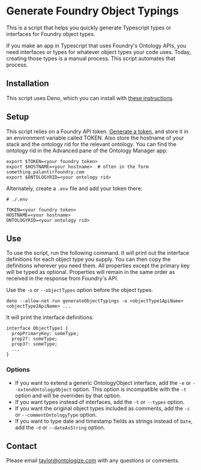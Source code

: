 # Generate Foundry Object Typings

This is a script that helps you quickly generate Typescript types or interfaces for Foundry object types.

If you make an app in Typescript that uses Foundry's Ontology APIs, you need interfaces or types for whatever object types your code uses. Today, creating those types is a manual process. This script automates that process.

## Installation

This script uses Deno, which you can install with [these instructions](https://deno.land/manual/getting_started/installation).

## Setup

This script relies on a Foundry API token. [Generate a token](https://www.palantir.com/docs/foundry/api/general/overview/authentication/#authentication-during-development), and store it in an environment variable called TOKEN. Also store the hostname of your stack and the ontology rid for the relevant ontology. You can find the ontology rid in the Advanced pane of the Ontology Manager app:

```
export $TOKEN=<your foundry token>
export $HOSTNAME=<your hostname>  # often in the form something.palantirfoundry.com
export $ONTOLOGYRID=<your ontology rid>
```

Alternately, create a `.env` file and add your token there:

```
# ./.env

TOKEN=<your foundry token>
HOSTNAME=<your hostname>
ONTOLOGYRID=<your ontology rid>
```

## Use

To use the script, run the following command. It will print out the interface definitions for each object type you supply. You can then copy the definitions wherever you need them. All properties except the primary key will be typed as optional. Properties will remain in the same order as received in the response from Foundry's API.

Use the `-o` or `--objectTypes` option before the object types.

```
deno --allow-net run generateObjectTypings -o <objectType1ApiName> <objectType2ApiName> ...
```

It will print the interface definitions:

```
interface ObjectType1 {
  propPrimaryKey: someType;
  prop2?: someType;
  prop3?: someType;
  ...
}
```

### Options
- If you want to extend a generic OntologyObject interface, add the `-e` or `--extendOntologyObject` option. This option is incompatible with the `-t` option and will be overriden by that option.
- If you want types instead of interfaces, add the `-t` or `--types` option.
- If you want the original object types included as comments, add the `-c` or `--commentOntologyType` option.
- If you want to type date and timestamp fields as strings instead of `Date`, add the `-d` or `--dateAsString` option.

## Contact
Please email taylor@ontologize.com with any questions or comments.